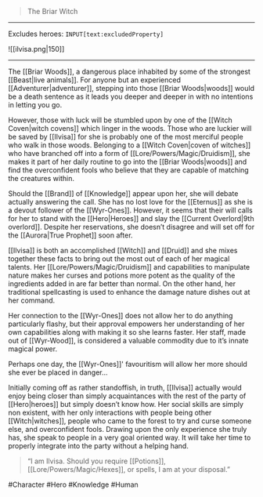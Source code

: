 >The Briar Witch
---

Excludes heroes: `INPUT[text:excludedProperty]`

![[ilvisa.png|150]]

---
The [[Briar Woods]], a dangerous place inhabited by some of the strongest [[Beast|live animals]]. For anyone but an experienced [[Adventurer|adventurer]], stepping into those [[Briar Woods|woods]] would be a death sentence as it leads you deeper and deeper in with no intentions in letting you go.

However, those with luck will be stumbled upon by one of the [[Witch Coven|witch covens]] which linger in the woods. Those who are luckier will be saved by [[Ilvisa]] for she is probably one of the most merciful people who walk in those woods. Belonging to a [[Witch Coven|coven of witches]] who have branched off into a form of [[Lore/Powers/Magic/Druidism]], she makes it part of her daily routine to go into the [[Briar Woods|woods]] and find the overconfident fools who believe that they are capable of matching the creatures within.

Should the [[Brand]] of [[Knowledge]] appear upon her, she will debate actually answering the call. She has no lost love for the [[Eternus]] as she is a devout follower of the [[Wyr-Ones]]. However, it seems that their will calls for her to stand with the [[Hero|Heroes]] and slay the [[Current Overlord|9th overlord]]. Despite her reservations, she doesn’t disagree and will set off for the [[Aurora|True Prophet]] soon after.

[[Ilvisa]] is both an accomplished [[Witch]] and [[Druid]] and she mixes together these facts to bring out the most out of each of her magical talents. Her [[Lore/Powers/Magic/Druidism]] and capabilities to manipulate nature makes her curses and potions more potent as the quality of the ingredients added in are far better than normal. On the other hand, her traditional spellcasting is used to enhance the damage nature dishes out at her command.

Her connection to the [[Wyr-Ones]] does not allow her to do anything particularly flashy, but their approval empowers her understanding of her own capabilities along with making it so she learns faster. Her staff, made out of [[Wyr-Wood]], is considered a valuable commodity due to it’s innate magical power.

Perhaps one day, the [[Wyr-Ones]]' favouritism will allow her more should she ever be placed in danger…

Initially coming off as rather standoffish, in truth, [[Ilvisa]] actually would enjoy being closer than simply acquaintances with the rest of the party of [[Hero|heroes]] but simply doesn’t know how. Her social skills are simply non existent, with her only interactions with people being other [[Witch|witches]], people who came to the forest to try and curse someone else, and overconfident fools. Drawing upon the only experience she truly has, she speak to people in a very goal oriented way. It will take her time to properly integrate into the party without a helping hand.

>“I am Ilvisa. Should you require [[Potions]], [[Lore/Powers/Magic/Hexes]], or spells, I am at your disposal.”

#Character #Hero #Knowledge #Human 